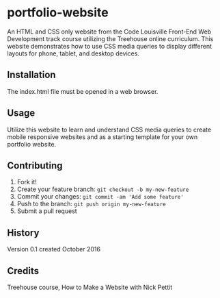 # portfolio-website
An HTML and CSS only website from the Code Louisville Front-End Web Development track course utilizing the Treehouse online curriculum.  This website demonstrates how to use CSS media queries to display different layouts for phone, tablet, and desktop devices.
## Installation
The index.html file must be opened in a web browser.
## Usage
Utilize this website to learn and understand CSS media queries to create mobile responsive websites and as a starting template for your own portfolio website.
## Contributing
1. Fork it!
2. Create your feature branch: `git checkout -b my-new-feature`
3. Commit your changes: `git commit -am 'Add some feature'`
4. Push to the branch: `git push origin my-new-feature`
5. Submit a pull request

## History
Version 0.1 created October 2016
## Credits
Treehouse course, How to Make a Website with Nick Pettit
